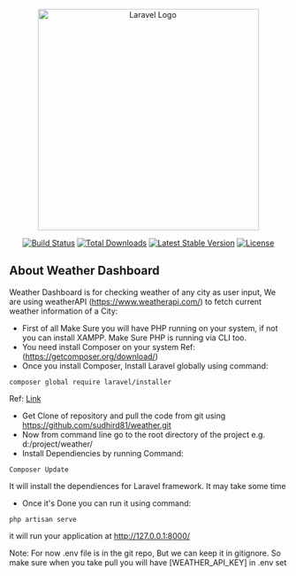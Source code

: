 <p align="center"><a href="https://radiclehub.com" target="_blank"><img src="https://encrypted-tbn0.gstatic.com/images?q=tbn:ANd9GcRErCto1cd1ntxD4Lq9tGNwGZnDIWFW1Vd_hgyoj2knARfBCCcwSzzVxcPHQXAYs3lCmPQ&usqp=CAU" width="400" alt="Laravel Logo"></a></p>

<p align="center">
<a href="https://github.com/laravel/framework/actions"><img src="https://github.com/laravel/framework/workflows/tests/badge.svg" alt="Build Status"></a>
<a href="https://packagist.org/packages/laravel/framework"><img src="https://img.shields.io/packagist/dt/laravel/framework" alt="Total Downloads"></a>
<a href="https://packagist.org/packages/laravel/framework"><img src="https://img.shields.io/packagist/v/laravel/framework" alt="Latest Stable Version"></a>
<a href="https://packagist.org/packages/laravel/framework"><img src="https://img.shields.io/packagist/l/laravel/framework" alt="License"></a>
</p>

## About Weather Dashboard

Weather Dashboard is for checking weather of any city as user input, We are using weatherAPI (https://www.weatherapi.com/) to fetch current weather information of a City:

-   First of all Make Sure you will have PHP running on your system, if not you can install XAMPP. Make Sure PHP is running via CLI too.
-   You need install Composer on your system Ref:(https://getcomposer.org/download/)
-   Once you install Composer, Install Laravel globally using command:

```
composer global require laravel/installer
```

Ref: [Link](https://laravel.com/docs/7.x/installation#installing-laravel)

-   Get Clone of repository and pull the code from git using https://github.com/sudhird81/weather.git
-   Now from command line go to the root directory of the project e.g. d:/project/weather/
-   Install Dependiencies by running Command:

```
Composer Update
```

It will install the dependiences for Laravel framework. It may take some time

-   Once it's Done you can run it using command:

```
php artisan serve
```

it will run your application at http://127.0.0.1:8000/

Note: For now .env file is in the git repo, But we can keep it in gitignore. So make sure when you take pull you will have [WEATHER_API_KEY] in .env set
